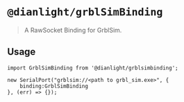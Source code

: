 # `@dianlight/grblSimBinding`

> A RawSocket Binding for GrblSim.

## Usage

```
import GrblSimBinding from '@dianlight/grblsimbinding';

new SerialPort("grblsim://<path to grbl_sim.exe>", {
    binding:GrblSimBinding 
}, (err) => {});
  
```
